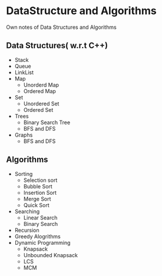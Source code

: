 # DataStructure and Algorithms
Own notes of Data Structures and Algorithms

## Data Structures( w.r.t C++)
- Stack
- Queue
- LinkList
- Map
  - Unorderd Map
  - Ordered Map
- Set
  - Unordered Set
  - Ordered Set
- Trees
  - Binary Search Tree
  - BFS and DFS  
- Graphs
  - BFS and DFS

## Algorithms
- Sorting 
  - Selection sort
  - Bubble Sort
  - Insertion Sort
  - Merge Sort
  - Quick Sort
- Searching
  - Linear Search
  - Binary Search
- Recursion
- Greedy Alogrithms
- Dynamic Programming
  - Knapsack
  - Unbounded Knapsack
  - LCS
  - MCM






